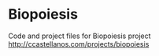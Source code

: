 # Biopoiesis
Code and project files for Biopoiesis project
http://ccastellanos.com/projects/biopoiesis
